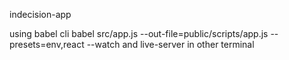 indecision-app

using babel cli 
babel src/app.js --out-file=public/scripts/app.js --presets=env,react --watch
and live-server in other terminal